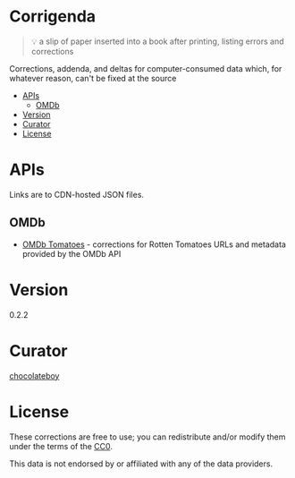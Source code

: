 # Corrigenda

> :bulb: a slip of paper inserted into a book after printing, listing errors and corrections

Corrections, addenda, and deltas for computer-consumed data which, for whatever reason, can't be fixed at the source

<!-- toc -->

- [APIs](#apis)
  - [OMDb](#omdb)
- [Version](#version)
- [Curator](#curator)
- [License](#license)

<!-- tocstop -->

# APIs

Links are to CDN-hosted JSON files.

## OMDb

* [OMDb Tomatoes](https://cdn.jsdelivr.net/gh/chocolateboy/corrigenda@0.2.2/data/omdb-tomatoes.json) -
corrections for Rotten Tomatoes URLs and metadata provided by the OMDb API

# Version

0.2.2

# Curator

[chocolateboy](mailto:chocolate@cpan.org)

# License

These corrections are free to use; you can redistribute and/or modify them
under the terms of the
[CC0](https://creativecommons.org/publicdomain/zero/1.0/).

This data is not endorsed by or affiliated with any of the data providers.
